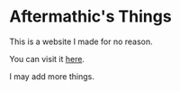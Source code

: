 # Aftermathic's Things

This is a website I made for no reason.

You can visit it [here](https://aftermathics-things.tk).

I may add more things.